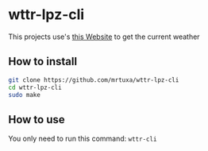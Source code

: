 # wttr-lpz-cli

<p>This projects use's <a href="https://wttr.in">this Website</a> to get the current weather</p>

## How to install

```bash
git clone https://github.com/mrtuxa/wttr-lpz-cli
cd wttr-lpz-cli
sudo make
```



## How to use

You only need to run this command: `wttr-cli`
